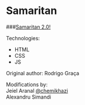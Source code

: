 Samaritan
=========
###[Samaritan 2.0!](https://rodrigograca31.github.io/Samaritan/)

Technologies:
* HTML
* CSS
* JS

Original author:
Rodrigo Graça

Modifications by:
<br />
Jeiel Aranal [@chemikhazi](http://twitter.com/chemikhazi)
<br />
Alexandru Simandi
